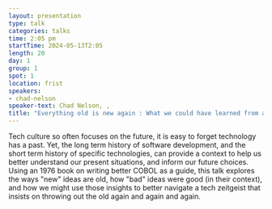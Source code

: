 ```yaml
---
layout: presentation
type: talk
categories: talks
time: 2:05 pm
startTime: 2024-05-13T2:05
length: 20
day: 1
group: 1
spot: 1
location: frist
speakers:
- chad-nelson
speaker-text: Chad Nelson, , 
title: "Everything old is new again : What we could have learned from a book on COBOL from 1976, but didn’t"
---
```

Tech culture so often focuses on the future, it is easy to forget technology has a past. Yet, the long term history of software development, and the short term history of specific technologies, can provide a context to help us better understand our present situations, and inform our future choices. 
Using an 1976 book on writing better COBOL as a guide, this talk explores the ways "new" ideas are old, how "bad" ideas were good (in their context), and how we might use those insights to better navigate a tech zeitgeist that insists on throwing out the old again and again and again.
